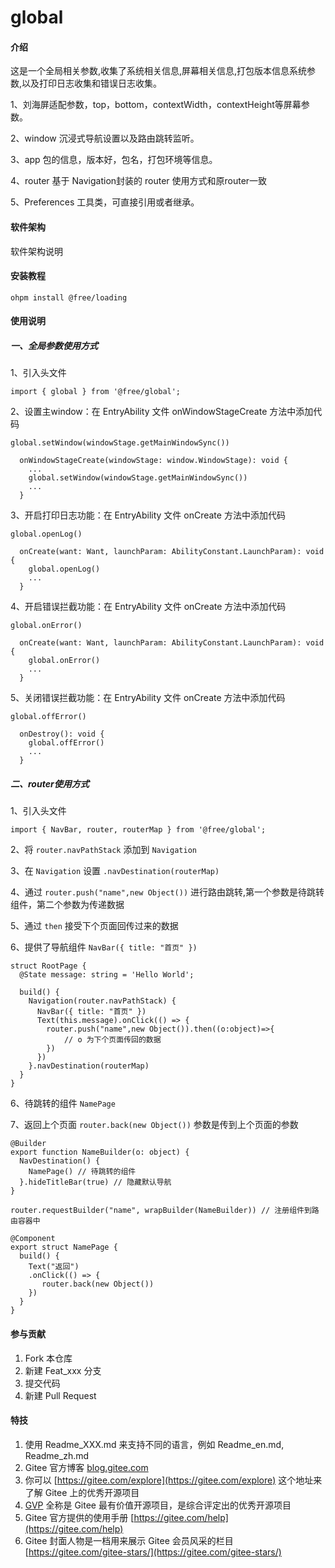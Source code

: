 # global

#### 介绍

这是一个全局相关参数,收集了系统相关信息,屏幕相关信息,打包版本信息系统参数,以及打印日志收集和错误日志收集。

1、刘海屏适配参数，top，bottom，contextWidth，contextHeight等屏幕参数。

2、window 沉浸式导航设置以及路由跳转监听。

3、app 包的信息，版本好，包名，打包环境等信息。

4、router 基于 Navigation封装的 router 使用方式和原router一致

5、Preferences 工具类，可直接引用或者继承。

#### 软件架构

软件架构说明

#### 安装教程

`ohpm install @free/loading`

#### 使用说明

##### 一、全局参数使用方式

1、引入头文件

`import { global } from '@free/global';`

2、设置主window：在 EntryAbility 文件 onWindowStageCreate 方法中添加代码

`global.setWindow(windowStage.getMainWindowSync())`

```
  onWindowStageCreate(windowStage: window.WindowStage): void {
    ...
    global.setWindow(windowStage.getMainWindowSync())
    ...
  }
```

3、开启打印日志功能：在 EntryAbility 文件 onCreate 方法中添加代码

`global.openLog()`

```
  onCreate(want: Want, launchParam: AbilityConstant.LaunchParam): void {
    global.openLog()
    ...
  }
```

4、开启错误拦截功能：在 EntryAbility 文件 onCreate 方法中添加代码

`global.onError()`

```
  onCreate(want: Want, launchParam: AbilityConstant.LaunchParam): void {
    global.onError()
    ...
  }
```

5、关闭错误拦截功能：在 EntryAbility 文件 onCreate 方法中添加代码

`global.offError()`

```
  onDestroy(): void {
    global.offError()
    ...
  }
```

##### 二、router使用方式

1、引入头文件

`import { NavBar, router, routerMap } from '@free/global';`

2、将 `router.navPathStack` 添加到 `Navigation`

3、在 `Navigation` 设置 `.navDestination(routerMap)`

4、通过 `router.push("name",new Object())` 进行路由跳转,第一个参数是待跳转组件，第二个参数为传递数据

5、通过 `then` 接受下个页面回传过来的数据

6、提供了导航组件 `NavBar({ title: "首页" })`

```
struct RootPage {
  @State message: string = 'Hello World';

  build() {
    Navigation(router.navPathStack) {
      NavBar({ title: "首页" })
      Text(this.message).onClick(() => {
        router.push("name",new Object()).then((o:object)=>{
            // o 为下个页面传回的数据
        })
      })
    }.navDestination(routerMap)
  }
}
```

6、待跳转的组件 `NamePage`

7、返回上个页面 `router.back(new Object())` 参数是传到上个页面的参数

```
@Builder
export function NameBuilder(o: object) {
  NavDestination() {
    NamePage() // 待跳转的组件
  }.hideTitleBar(true) // 隐藏默认导航
}

router.requestBuilder("name", wrapBuilder(NameBuilder)) // 注册组件到路由容器中

@Component
export struct NamePage {
  build() {
    Text("返回")
    .onClick(() => {
       router.back(new Object())
    })
  }
}
```

#### 参与贡献

1. Fork 本仓库
2. 新建 Feat_xxx 分支
3. 提交代码
4. 新建 Pull Request

#### 特技

1. 使用 Readme\_XXX.md 来支持不同的语言，例如 Readme\_en.md, Readme\_zh.md
2. Gitee 官方博客 [blog.gitee.com](https://blog.gitee.com)
3. 你可以 [https://gitee.com/explore](https://gitee.com/explore) 这个地址来了解 Gitee 上的优秀开源项目
4. [GVP](https://gitee.com/gvp) 全称是 Gitee 最有价值开源项目，是综合评定出的优秀开源项目
5. Gitee 官方提供的使用手册 [https://gitee.com/help](https://gitee.com/help)
6. Gitee 封面人物是一档用来展示 Gitee 会员风采的栏目 [https://gitee.com/gitee-stars/](https://gitee.com/gitee-stars/)

